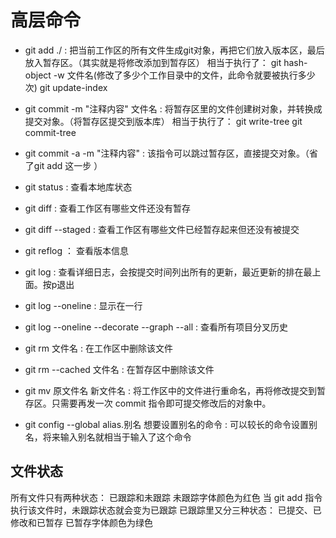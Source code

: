 # 高层命令

- git add ./  : 把当前工作区的所有文件生成git对象，再把它们放入版本区，最后放入暂存区。（其实就是将修改添加到暂存区）
相当于执行了：
git hash-object -w 文件名(修改了多少个工作目录中的文件，此命令就要被执行多少次)
git update-index

- git commit -m "注释内容" 文件名 : 将暂存区里的文件创建树对象，并转换成提交对象。（将暂存区提交到版本库）
相当于执行了：
git write-tree
git commit-tree

- git commit -a -m "注释内容" : 该指令可以跳过暂存区，直接提交对象。（省了git add 这一步 ）

- git status  : 查看本地库状态
- git diff : 查看工作区有哪些文件还没有暂存
- git diff --staged : 查看工作区有哪些文件已经暂存起来但还没有被提交

- git reflog ： 查看版本信息
- git log : 查看详细日志，会按提交时间列出所有的更新，最近更新的排在最上面。按p退出
- git log --oneline : 显示在一行
- git log --oneline --decorate --graph --all : 查看所有项目分叉历史

- git rm 文件名 : 在工作区中删除该文件
- git rm --cached 文件名 : 在暂存区中删除该文件
- git mv 原文件名 新文件名 :  将工作区中的文件进行重命名，再将修改提交到暂存区。只需要再发一次 commit 指令即可提交修改后的对象中。

- git config --global alias.别名 想要设置别名的命令 : 可以较长的命令设置别名，将来输入别名就相当于输入了这个命令

## 文件状态

所有文件只有两种状态： 已跟踪和未跟踪
未跟踪字体颜色为红色
当 git add 指令执行该文件时，未跟踪状态就会变为已跟踪
已跟踪里又分三种状态： 已提交、已修改和已暂存
已暂存字体颜色为绿色
